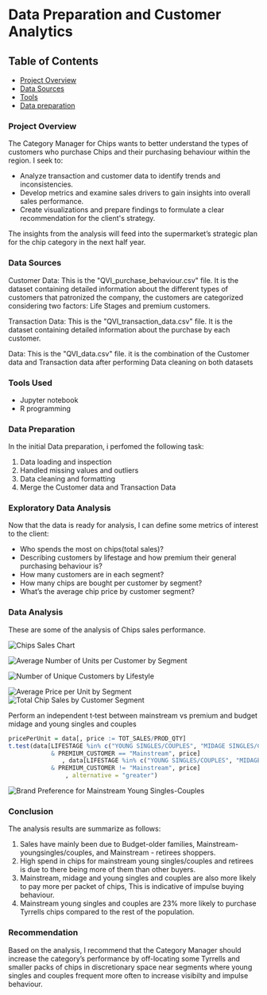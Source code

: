 # Data Preparation and Customer Analytics

## Table of Contents
- [Project Overview](#project-overview)
- [Data Sources](#data-sources)
- [Tools](#tools-used)
- [Data preparation](#data-preparation)

### Project Overview
The Category Manager for Chips wants to better understand the types of customers who purchase Chips and their purchasing behaviour within the region. I seek to:
- Analyze transaction and customer data to identify trends and inconsistencies. 
- Develop metrics and examine sales drivers to gain insights into overall sales performance. 
- Create visualizations and prepare findings to formulate a clear recommendation for the client's strategy.
  
The insights from the analysis will feed into the supermarket’s strategic plan for the chip category in the next half year.

### Data Sources

Customer Data: This is the "QVI_purchase_behaviour.csv" file. It is the dataset containing detailed information about the different types of customers that patronized the company, the customers are categorized considering two factors: Life Stages and premium customers. 

Transaction Data: This is the "QVI_transaction_data.csv" file. It is the dataset containing detailed information about the purchase by each customer.

Data: This is the "QVI_data.csv" file. it is the combination of the Customer data and Transaction data after performing Data cleaning on both datasets 

### Tools Used
- Jupyter notebook
- R programming

### Data Preparation
In the initial Data preparation, i perfomed the following task:
1. Data loading and inspection
2. Handled missing values and outliers
3. Data cleaning and formatting
4. Merge the Customer data and Transaction Data

### Exploratory Data Analysis
Now that the data is ready for analysis, I can define some metrics of interest to the client:
- Who spends the most on chips(total sales)?
- Describing customers by lifestage and how premium their general purchasing behaviour is?
- How many customers are in each segment?
- How many chips are bought per customer by segment?
- What’s the average chip price by customer segment?

### Data Analysis
 These are some of the analysis of Chips sales performance.
 
![Chips Sales Chart](https://raw.githubusercontent.com/username/repository/main/assets/chips_sales_chart.png)

![Average Number of Units per Customer by Segment](https://github.com/user-attachments/assets/111ee801-ab84-4b6c-a83e-d078f3f87782)

![Number of Unique Customers by Lifestyle](https://github.com/user-attachments/assets/a2069483-4b3c-4e7e-9e3a-b86037dbd8b9)

 
![Average Price per Unit by Segment](https://github.com/user-attachments/assets/2d05e1a4-2ffb-4e22-a6ff-55997654017c)
![Total Chip Sales by Customer Segment](https://github.com/user-attachments/assets/88a310b3-8703-4bbe-b6cc-812429d93d0d)

 Perform an independent t‐test between mainstream vs premium and budget midage and young singles and couples 
```R
pricePerUnit = data[, price := TOT_SALES/PROD_QTY] 
t.test(data[LIFESTAGE %in% c("YOUNG SINGLES/COUPLES", "MIDAGE SINGLES/COUPLES") 
            & PREMIUM_CUSTOMER == "Mainstream", price]
               , data[LIFESTAGE %in% c("YOUNG SINGLES/COUPLES", "MIDAGE SINGLES/COUPLES")
            & PREMIUM_CUSTOMER != "Mainstream", price]
                , alternative = "greater")
```
![Brand Preference for Mainstream Young Singles-Couples](https://github.com/user-attachments/assets/513adaf6-8dcd-4877-8fda-f37792b5a063)

### Conclusion
The analysis results are summarize as follows:
1. Sales have mainly been due to Budget-older families, Mainstream-youngsingles/couples, and Mainstream - retirees shoppers. 
2. High spend in chips for mainstream young singles/couples and retirees is due to there being more of them than other buyers. 
3. Mainstream, midage and young singles and couples are also more likely to pay more per packet of chips, This is indicative of impulse buying behaviour.
4. Mainstream young singles and couples are 23% more likely to purchase Tyrrells chips compared to the rest of the population.

### Recommendation
Based on the analysis, I recommend that the Category Manager should increase the category’s performance by off-locating some Tyrrells and smaller packs of chips in discretionary space near segments where young singles and couples frequent more often to increase visibilty and impulse behaviour.
